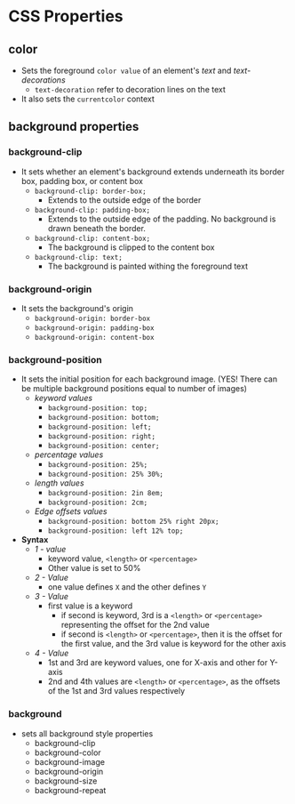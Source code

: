 # CSS Properties

## color

- Sets the foreground `color value` of an element's *text* and *text-decorations*
  - `text-decoration` refer to decoration lines on the text
- It also sets the `currentcolor` context

## background properties

### background-clip

- It sets whether an element's background extends underneath its border box, padding box, or content box
  - `background-clip: border-box;`
    - Extends to the outside edge of the border
  - `background-clip: padding-box;`
    - Extends to the outside edge of the padding. No background is drawn beneath the border.
  - `background-clip: content-box;`
    - The background is clipped to the content box
  - `background-clip: text;`
    - The background is painted withing the foreground text

### background-origin

- It sets the background's origin
  - `background-origin: border-box`
  - `background-origin: padding-box`
  - `background-origin: content-box`

### background-position

- It sets the initial position for each background image. (YES! There can be multiple background positions equal to number of images)
  - *keyword values*
    - `background-position: top;`
    - `background-position: bottom;`
    - `background-position: left;`
    - `background-position: right;`
    - `background-position: center;`
  - *percentage values*
    - `background-position: 25%;`
    - `background-position: 25% 30%;`
  - *length values*
    - `background-position: 2in 8em;`
    - `background-position: 2cm;`
  - *Edge offsets values*
    - `background-position: bottom 25% right 20px;`
    - `background-position: left 12% top;`
- **Syntax**
  - *1 - value*
    - keyword value, `<length>` or `<percentage>`
    - Other value is set to 50%
  - *2 - Value*
    - one value defines `X` and the other defines `Y`
  - *3 - Value*
    - first value is a keyword
      - if second is keyword, 3rd is a `<length>` or `<percentage>`  representing the offset for the 2nd value
      - if second is `<length>` or `<percentage>`, then it is the offset for the first value, and the 3rd value is keyword for the other axis
  - *4 - Value*
    - 1st and 3rd are keyword values, one for X-axis and other for Y-axis
    - 2nd and 4th values are `<length>` or `<percentage>`, as the offsets of the 1st and 3rd values respectively

### background

- sets all background style properties
  - background-clip
  - background-color
  - background-image
  - background-origin
  - background-size
  - background-repeat
